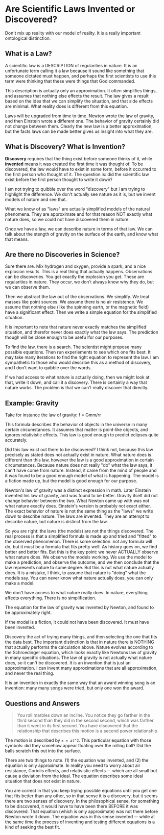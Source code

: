 # Are Scientific Laws Invented or Discovered?

Don't mix up reality with our model of reality. It is a really important ontological distinction.

## What is a Law?

A scientific law is a DESCRIPTION of regularities in nature.  It is an unfortunate term calling it a law because it sound like something that someone dictated must happen, and perhaps the first scientists to use this term were thinking that these were things that God commanded.

This description is actually only an approximation.  It often simplifies things, and assumes that nothing else effects the result.  The law gives a result based on the idea that we can simplify the situation, and that side effects are minimal.   What reality does is different from this equation. 

Laws will be upgraded from time to time.  Newton wrote the law of gravity, and then Einstein wrote a different one.  The behavior of gravity certainly did not change between them.  Clearly the new law is a better approximation, but the facts laws can be made better gives us insight into what they are.

## What is Discovery?  What is Invention?

**Discovery** requires that the thing exist before someone thinks of it, while **invented** means it was created the first time it was thought of.  To be discovered, the law would have to exist in some form, before it occurred to the first person who thought of it.  The question is: did the scientific law exist before the first person thought to write it down?

I am not trying to quibble over the word "discovery" but I am trying to highlight the difference. We don't actually see nature as it is, but we invent models of nature and see that.

What we know of as "laws" are actually simplified models of the natural phenomena. They are approximate and for that reason NOT exactly what nature does, so we could not have discovered them in nature.

Once we have a law, we can describe nature in terms of that law.  We can talk about the stength of gravity on the surface of the earth, and know what that means. 

## Are there no Discoveries in Science?

Sure there are.  Mix hydrogen and oxygen, provide a spark, and a nice explosion results.  This is a real thing that actually happens.  Observations can be discoveries.  You get exactly the explosion you get.  These are regularities in nature.  They occur, we don't always know why they do, but we can observe them.

Then we abstract the law out of the observations.  We simplify.  We treat masses like point sources.  We assume there is no air resistence.  We assume that nothing else (like the spinning earth, or the magnetic field) have a significant effect.  Then we write a simple equation for the simplified situation.

It is important to note that nature never exactly matches the simplified situation, and therefor never does exactly what the law says.  The prediction though will be close enough to be usefu lfor our purposes.

To find the law, there is a search.  The scientist might propose many possible equations.  Then run experiements to see which one fits best.  It may take many iterations to find the right equation to represent the law.  I am sympathetic to those who would describe this as a method of discovery, and I don't want to quibble over the words.  

If we had access to what nature is actually doing, then we might look at that, write it down, and call it a discovery.  There is certainly a way that nature works.  The problem is that we can't really discover that directly.

## Example: Gravity

Take for instance the law of gravity: f = Gmm/rr 

This formula describes the behavior of objects in the universe in many certain circumstances.  It assumes that matter is point-like objects, and ignores relativistic effects.  This law is good enough to predict eclipses quite accurately.

Did this law exist out there to be discovered?  I think not, because this law precisely as stated does not actually exist in nature.  What nature does is different than this law, however the law is a good approximation in certain circumstances.  Because nature does not really "do" what the law says, it can't have come from nature.  Instead, it came from the mind of people and it was found to be a good enough model of what is happening.  The model is a fiction made up, but the model is good enough for our purpose.

Newton's law of gravity was a distinct expression in math. Later Einstein invented his law of gravity, and was found to be better. Gravity itself did not change behavior between the two. What Newton came up with was not what nature exactly does. Einstein's version is probably not exact either.
The exact behavior of nature is not the same thing as the "laws" we write down to describe nature. The laws are invented. They are an attempt to describe nature, but nature is distinct from the law.


So you are right: the laws (the models) are not the things discovered.
The real process is that a simplified formula is made up and tried and "fitted" to the observed phenomenon. There is some selection: not any formula will do, but it must be a formula that fits pretty well. As history goes on, we find better and better fits.
But this is the key point: we never ACTUALLY observe what nature does. We observe the models working. We use the model to make a prediction, and observe the outcome, and we then conclude that the law represents nature to some degree. But this is not what nature actually does.
It is a mistake, I think, to assume that nature is "doing" what the models say. You can never know what nature actually does, you can only make a model.


We don't have access to what nature really does.  In nature, everything affects everything.  There is no simplification.

The equation for the law of gravity was invented by Newton, and found to be approximately right.

If the model is a fiction, it could not have been discovered.  It must have been invented.

Discovery the act of trying many things, and then selecting the one that fits the data best. The important distinction is that in nature there is NOTHING that actually performs the calculation above. Nature evolves according to the Schroedinger equation, which looks exactly like Newtons law of gravity in many specific situations. The law of gravity is not actually what nature does, so it can't be discovered. It is an invention that is just an approximation. I can invent many approximations that are all approximation, and never the real thing.

It is an invention in exactly the same way that an award winning song is an invention: many many songs were tried, but only one won the award.

## Questions and Answers

> You roll marbles down an incline. You notice they go farther in the third second than they did in the second second, which was farther than it went in its first second. You have discovered that the relationship that describes this motion is a second power relationship.

The motion is described by `x = at^2`. This particular equation with those symbols: did they somehow appear floating over the rolling ball? Did the balls scratch this out into the surface.

There are two things to note. (1) the equation was invented, and (2) the equation is only approximate. In reality you need to worry about air resistance, Coriolis effects, and relativistic effects -- which are all small but cause a deviation from the ideal. The equation describes some ideal situation that does not exist in nature.

You are correct in that you keep trying possible equations until you get one that fits better than any other, so in that sense it is a discovery, but it seems there are two senses of discovery. In the philosophical sense, for something to be discovered, it would have to have been there BEFORE it was discovered. That equation (which is only approximate) was not there before Newton wrote it down. The equation was in this sense invented -- while at the same time the process of inventing and testing different equations is a kind of seeking the best fit.

